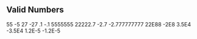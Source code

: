 __Valid Numbers__
---

55
-5
27
-27
.1
-.1
5555555
22222.7
-2.7
-2.777777777
22E88
-2E8
3.5E4
-3.5E4
1.2E-5
-1.2E-5
